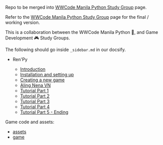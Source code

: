 Repo to be merged into [WWCode Manila Python Study Group](https://wwcodemanila.github.io/WWCodeManila-Python/#/) page. 

Refer to the [WWCode Manila Python Study Group](https://wwcodemanila.github.io/WWCodeManila-Python/#/) page for the final / working version.

This is a collaboration between the WWCode Manila Python :snake:, and Game Development :video_game: Study Groups. 

The following should go inside `_sidebar.md`  in our docsify.

- Ren'Py

  - [Introduction](introduction.md)
  - [Installation and setting up](installation.md)
  - [Creating a new game](create-new-game.md)
  - [Aling Nena VN](aling-nena-vn.md)
  - [Tutorial Part 1](scene1.md)
  - [Tutorial Part 2](scene2.md)
  - [Tutorial Part 3](scene3.md)
  - [Tutorial Part 4](scene4.md)
  - [Tutorial Part 5 - Ending](scene567.md)

Game code and assets:
 - [assets](assets)
 - [game](game)



